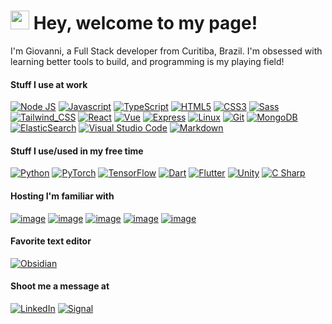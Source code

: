 <h1><img src="https://emojis.slackmojis.com/emojis/images/1531849430/4246/blob-sunglasses.gif?1531849430" width="30"/> Hey, welcome to my page!</h1>
I'm Giovanni, a Full Stack developer from  Curitiba, Brazil. I'm obsessed with learning better tools to build, and programming is my playing field!

#### Stuff I use at work
[![Node JS](https://img.shields.io/badge/Node.js-43853D?style=for-the-badge&logo=node.js&logoColor=white)](https://nodejs.org/en/about/)
[![Javascript](https://img.shields.io/badge/JavaScript-F7DF1E?style=for-the-badge&logo=javascript&logoColor=black)](https://developer.mozilla.org/en-US/docs/Web/JavaScript)
[![TypeScript](https://img.shields.io/badge/TypeScript-007ACC?style=for-the-badge&logo=typescript&logoColor=white)](https://www.typescriptlang.org/docs/handbook/typescript-in-5-minutes.html)
[![HTML5](https://img.shields.io/badge/HTML5-E34F26?style=for-the-badge&logo=html5&logoColor=white)](https://developer.mozilla.org/en-US/docs/Glossary/HTML5)
[![CSS3](https://img.shields.io/badge/CSS3-1572B6?style=for-the-badge&logo=css3&logoColor=white)](https://developer.mozilla.org/en-US/docs/Web/CSS)
[![Sass](https://img.shields.io/badge/Sass-CC6699?style=for-the-badge&logo=sass&logoColor=white)](https://sass-lang.com/documentation/)
[![Tailwind_CSS](https://img.shields.io/badge/Tailwind_CSS-38B2AC?style=for-the-badge&logo=tailwind-css&logoColor=white)](https://v2.tailwindcss.com/)
[![React](https://img.shields.io/badge/React-20232A?style=for-the-badge&logo=react&logoColor=61DAFB)](https://reactjs.org/docs/getting-started.html)
[![Vue](https://img.shields.io/badge/Vue.js-35495E?style=for-the-badge&logo=vue.js&logoColor=4FC08D)](https://vuejs.org/)
[![Express](https://img.shields.io/badge/Express.js-404D59?style=for-the-badge)](https://expressjs.com/)
[![Linux](https://img.shields.io/badge/Linux-E34F26?style=for-the-badge&logo=linux&logoColor=black)](https://pop.system76.com/)
[![Git](https://img.shields.io/badge/Git-E34F26?style=for-the-badge&logo=git&logoColor=white)](https://git-scm.com/)
[![MongoDB](https://img.shields.io/badge/MongoDB-4EA94B?style=for-the-badge&logo=mongodb&logoColor=white)](https://www.mongodb.com/)
[![ElasticSearch](https://img.shields.io/badge/-ElasticSearch-005571?style=for-the-badge&logo=elasticsearch)](https://www.elastic.co/)
[![Visual Studio Code](https://img.shields.io/badge/Visual%20Studio%20Code-0078d7.svg?style=for-the-badge&logo=visual-studio-code&logoColor=white)](https://code.visualstudio.com/)
[![Markdown](https://img.shields.io/badge/markdown-%23000000.svg?style=for-the-badge&logo=markdown&logoColor=white)](https://www.markdownguide.org/)

#### Stuff I use/used in my free time
[![Python](https://img.shields.io/badge/Python-14354C?style=for-the-badge&logo=python&logoColor=white)](https://www.python.org/)
[![PyTorch](https://img.shields.io/badge/PyTorch-%23EE4C2C.svg?style=for-the-badge&logo=PyTorch&logoColor=white)](https://pytorch.org/)
[![TensorFlow](https://img.shields.io/badge/TensorFlow-%23FF6F00.svg?style=for-the-badge&logo=TensorFlow&logoColor=white)](https://www.tensorflow.org/)
[![Dart](https://img.shields.io/badge/Dart-0175C2?style=for-the-badge&logo=dart&logoColor=white)](https://dart.dev/)
[![Flutter](https://img.shields.io/badge/Flutter-02569B?style=for-the-badge&logo=flutter&logoColor=white)](https://flutter.dev/)
[![Unity](https://img.shields.io/badge/Unity-100000?style=for-the-badge&logo=unity&logoColor=white)](https://unity.com/)
[![C Sharp](https://img.shields.io/badge/C%23-239120?style=for-the-badge&logo=c-sharp&logoColor=white)](https://dotnet.microsoft.com/en-us/learn/csharp)

#### Hosting I'm familiar with
[![image](https://img.shields.io/badge/Amazon_AWS-232F3E?style=for-the-badge&logo=amazon-aws&logoColor=white)]()
[![image](https://img.shields.io/badge/Google_Cloud-4285F4?style=for-the-badge&logo=google-cloud&logoColor=white)]()
[![image](https://img.shields.io/badge/Digital%20Ocean-0080FF?style=for-the-badge&logo=digitalocean&logoColor=white)]()
[![image](https://img.shields.io/badge/Netlify-00C7B7?style=for-the-badge&logo=netlify&logoColor=white)]()
[![image](https://img.shields.io/badge/Firebase-F29D0C?style=for-the-badge&logo=firebase&logoColor=white)](])

#### Favorite text editor
[![Obsidian](https://img.shields.io/badge/Obsidian-%23483699.svg?style=for-the-badge&logo=obsidian&logoColor=white)](https://obsidian.md)


#### Shoot me a message at
[![LinkedIn](https://img.shields.io/badge/linkedin-%230077B5.svg?style=for-the-badge&logo=linkedin&logoColor=white)](https://www.linkedin.com/in/giovanni-pizzato-merenna-175916172)
[![Signal](https://img.shields.io/badge/Signal-%23039BE5.svg?style=for-the-badge&logo=Signal&logoColor=white)](http://signal.me/#p/+5543998301306)
